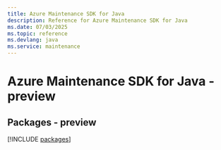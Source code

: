 ```yaml
---
title: Azure Maintenance SDK for Java
description: Reference for Azure Maintenance SDK for Java
ms.date: 07/03/2025
ms.topic: reference
ms.devlang: java
ms.service: maintenance
---
```

# Azure Maintenance SDK for Java - preview
## Packages - preview
[!INCLUDE [packages](maintenance-index.md)]